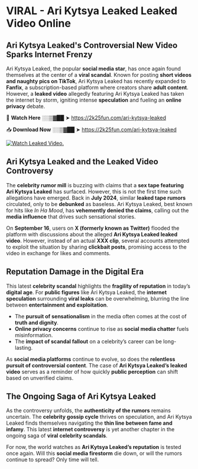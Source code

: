 # VIRAL - Ari Kytsya Leaked Leaked Video Online

## **Ari Kytsya Leaked's Controversial New Video Sparks Internet Frenzy**  

Ari Kytsya Leaked, the popular **social media star**, has once again found themselves at the center of a **viral scandal**. Known for posting **short videos and naughty pics on TikTok**, Ari Kytsya Leaked has recently expanded to **Fanfix**, a subscription-based platform where creators share **adult content**. However, a **leaked video** allegedly featuring Ari Kytsya Leaked has taken the internet by storm, igniting intense **speculation** and fueling an **online privacy** debate.  

🔴 **Watch Here** ░░▒▓██ ➤ https://2k25fun.com/ari-kytsya-leaked  

📥 **Download Now** ░░▒▓██ ➤ https://2k25fun.com/ari-kytsya-leaked  

[![Watch Leaked Video.](https://miro.medium.com/v2/resize:fit:828/format:webp/1*cilzJN44JGOrTw9NJCrNHA.gif "Watch Leaked Video")](https://2k25fun.com/ari-kytsya-leaked)

## **Ari Kytsya Leaked and the Leaked Video Controversy**  

The **celebrity rumor mill** is buzzing with claims that a **sex tape featuring Ari Kytsya Leaked** has surfaced. However, this is not the first time such allegations have emerged. Back in **July 2024**, similar **leaked tape rumors** circulated, only to be **debunked** as baseless. Ari Kytsya Leaked, best known for hits like *In Ha Mood*, has **vehemently denied the claims**, calling out the **media influence** that drives such sensational stories.  

On **September 16**, users on **X (formerly known as Twitter)** flooded the platform with discussions about the alleged **Ari Kytsya Leaked leaked video**. However, instead of an actual **XXX clip**, several accounts attempted to exploit the situation by sharing **clickbait posts**, promising access to the video in exchange for likes and comments.  

## **Reputation Damage in the Digital Era**  

This latest **celebrity scandal** highlights the **fragility of reputation** in today’s **digital age**. For **public figures** like Ari Kytsya Leaked, the **internet speculation** surrounding **viral leaks** can be overwhelming, blurring the line between **entertainment and exploitation**.  

- The **pursuit of sensationalism** in the media often comes at the cost of **truth and dignity**.  
- **Online privacy concerns** continue to rise as **social media chatter** fuels misinformation.  
- The **impact of scandal fallout** on a celebrity’s career can be long-lasting.  

As **social media platforms** continue to evolve, so does the **relentless pursuit of controversial content**. The case of **Ari Kytsya Leaked’s leaked video** serves as a reminder of how quickly **public perception** can shift based on unverified claims.  

## **The Ongoing Saga of Ari Kytsya Leaked**  

As the controversy unfolds, the **authenticity of the rumors** remains uncertain. The **celebrity gossip cycle** thrives on speculation, and Ari Kytsya Leaked finds themselves navigating the **thin line between fame and infamy**. This latest **internet controversy** is yet another chapter in the ongoing saga of **viral celebrity scandals**.  

For now, the world watches as **Ari Kytsya Leaked’s reputation** is tested once again. Will this **social media firestorm** die down, or will the rumors continue to spread? Only time will tell.
